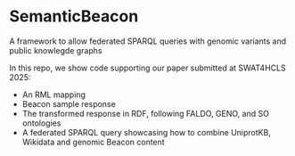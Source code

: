 # SemanticBeacon
A framework to allow federated SPARQL queries with genomic variants and public knowlegde graphs

In this repo, we show code supporting our paper submitted at SWAT4HCLS 2025: 
 - An RML mapping
 - Beacon sample response
 - The transformed response in RDF, following FALDO, GENO, and SO ontologies
 - A federated SPARQL query showcasing how to combine UniprotKB, Wikidata and genomic Beacon content

